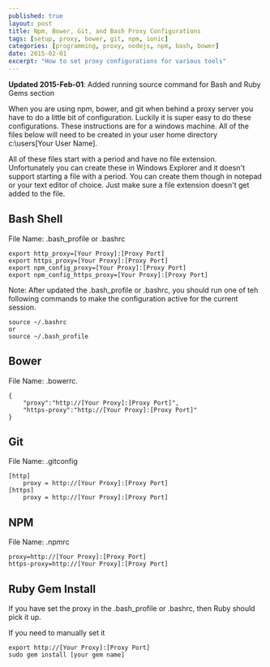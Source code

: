 ```yaml
---
published: true
layout: post
title: Npm, Bower, Git, and Bash Proxy Configurations
tags: [setup, proxy, bower, git, npm, ionic]
categories: [programming, proxy, nodejs, npm, bash, bower]
date: 2015-02-01
excerpt: "How to set proxy configurations for various tools"
---
```


**Updated 2015-Feb-01**:  Added running source command for Bash and Ruby Gems section

When you are using npm, bower, and git when behind a proxy server you have to do a little bit of configuration.  Luckily it is super easy to do these configurations.  These instructions are for a windows machine.  All of the files below will need to be created in your user home directory c:\users\[Your User Name].

All of these files start with a period and have no file extension.  Unfortunately you can create these in Windows Explorer and it doesn't support starting a file with a period.  You can create them though in notepad or your text editor of choice.  Just make sure a file extension doesn't get added to the file.

## Bash Shell
 File Name: .bash_profile or .bashrc


	export http_proxy=[Your Proxy]:[Proxy Port]
	export https_proxy=[Your Proxy]:[Proxy Port]
	export npm_config_proxy=[Your Proxy]:[Proxy Port]
	export npm_config_https_proxy=[Your Proxy]:[Proxy Port]

Note:   After updated the .bash_profile or .bashrc, you should run one of teh following commands to make the configuration active for the current session.

	source ~/.bashrc
	or
	source ~/.bash_profile


## Bower
 File Name:  .bowerrc.


	{
		"proxy":"http://[Your Proxy]:[Proxy Port]",
		"https-proxy":"http://[Your Proxy]:[Proxy Port]"
	}
      
## Git
 File Name: .gitconfig


	[http]
		proxy = http://[Your Proxy]:[Proxy Port]
	[https]
		proxy = http://[Your Proxy]:[Proxy Port]

## NPM
 File Name: .npmrc


	proxy=http://[Your Proxy]:[Proxy Port]
	https-proxy=http://[Your Proxy]:[Proxy Port]
    
## Ruby Gem Install

If you have set the proxy in the .bash_profile or .bashrc, then Ruby should pick it up.

If you need to manually set it

	export http://[Your Proxy]:[Proxy Port]
	sudo gem install [your gem name]


